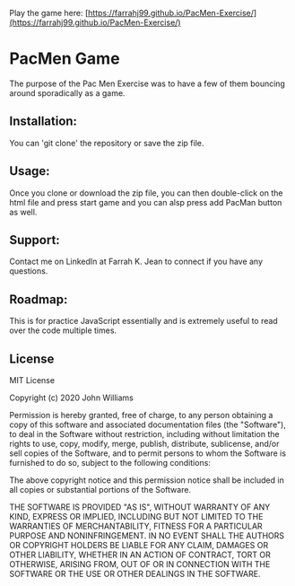 
Play the game here: 
[https://farrahj99.github.io/PacMen-Exercise/](https://farrahj99.github.io/PacMen-Exercise/)

# PacMen Game
The purpose of the Pac Men Exercise was to have a few of them bouncing around sporadically as a game. 

## Installation:
You can 'git clone' the repository or save the zip file. 


## Usage:
Once you clone or download the zip file, you can then double-click on the html file and press start game and you can alsp press add PacMan button as well. 

## Support:
Contact me on LinkedIn at Farrah K. Jean to connect if you have any questions.  

## Roadmap:
This is for practice JavaScript essentially and is extremely useful to read over the code multiple times. 

## License
MIT License

Copyright (c) 2020 John Williams

Permission is hereby granted, free of charge, to any person obtaining a copy of this software and associated documentation files (the "Software"), to deal in the Software without restriction, including without limitation the rights to use, copy, modify, merge, publish, distribute, sublicense, and/or sell copies of the Software, and to permit persons to whom the Software is furnished to do so, subject to the following conditions:

The above copyright notice and this permission notice shall be included in all copies or substantial portions of the Software.

THE SOFTWARE IS PROVIDED "AS IS", WITHOUT WARRANTY OF ANY KIND, EXPRESS OR IMPLIED, INCLUDING BUT NOT LIMITED TO THE WARRANTIES OF MERCHANTABILITY, FITNESS FOR A PARTICULAR PURPOSE AND NONINFRINGEMENT. IN NO EVENT SHALL THE AUTHORS OR COPYRIGHT HOLDERS BE LIABLE FOR ANY CLAIM, DAMAGES OR OTHER LIABILITY, WHETHER IN AN ACTION OF CONTRACT, TORT OR OTHERWISE, ARISING FROM, OUT OF OR IN CONNECTION WITH THE SOFTWARE OR THE USE OR OTHER DEALINGS IN THE SOFTWARE.
